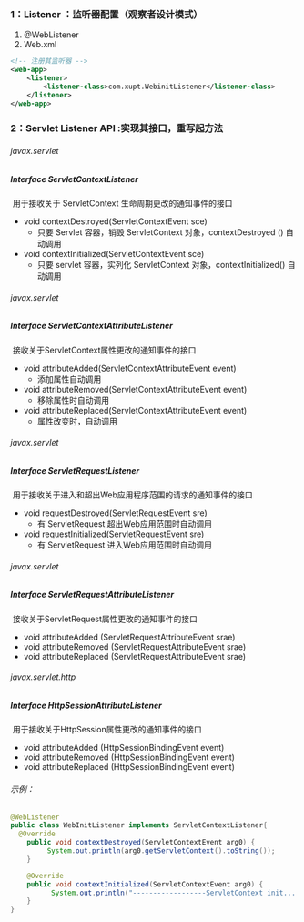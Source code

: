 ### 1：Listener ：监听器配置（观察者设计模式）

1. @WebListener 
2. Web.xml

```xml
<!-- 注册其监听器 -->
<web-app>
	<listener>
		<listener-class>com.xupt.WebinitListener</listener-class>
	</listener>
</web-app>
```

### 2：Servlet Listener API :实现其接口，重写起方法

###### javax.servlet  

##### Interface ServletContextListener	

​	 用于接收关于 ServletContext 生命周期更改的通知事件的接口	

- void	contextDestroyed(ServletContextEvent sce) 
  - 只要 Servlet 容器，销毁 ServletContext 对象，contextDestroyed () 自动调用
- void	contextInitialized(ServletContextEvent sce)
  - 只要 servlet 容器，实列化 ServletContext 对象，contextInitialized() 自动调用 

###### javax.servlet  

##### Interface ServletContextAttributeListener	

​	 接收关于ServletContext属性更改的通知事件的接口

- void	attributeAdded(ServletContextAttributeEvent event) 
  - 添加属性自动调用
- void	attributeRemoved(ServletContextAttributeEvent event) 
  - 移除属性时自动调用
- void attributeReplaced(ServletContextAttributeEvent event)
  - 属性改变时，自动调用

###### javax.servlet  

##### Interface ServletRequestListener

​	用于接收关于进入和超出Web应用程序范围的请求的通知事件的接口

- void	requestDestroyed(ServletRequestEvent sre) 
  - 有 ServletRequest 超出Web应用范围时自动调用
- void	requestInitialized(ServletRequestEvent sre) 
  - 有 ServletRequest 进入Web应用范围时自动调用

###### javax.servlet  

##### Interface ServletRequestAttributeListener

​	接收关于ServletRequest属性更改的通知事件的接口

- void   attributeAdded   (ServletRequestAttributeEvent srae) 
- void   attributeRemoved  (ServletRequestAttributeEvent srae)
- void   attributeReplaced  (ServletRequestAttributeEvent srae)

###### javax.servlet.http 

##### Interface HttpSessionAttributeListener

​	用于接收关于HttpSession属性更改的通知事件的接口

- void	attributeAdded (HttpSessionBindingEvent event) 
- void	attributeRemoved (HttpSessionBindingEvent event) 
- void	attributeReplaced (HttpSessionBindingEvent event) 

###### 示例：

```java
@WebListener 
public class WebInitListener implements ServletContextListener{
  @Override
	public void contextDestroyed(ServletContextEvent arg0) {
		 System.out.println(arg0.getServletContext().toString());
	}

	@Override
	public void contextInitialized(ServletContextEvent arg0) {
		  System.out.println("------------------ServletContext init....."+arg0);
	}
}
```

